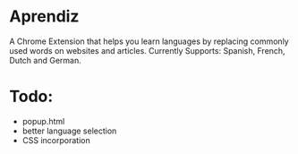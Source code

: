 # Aprendiz
A Chrome Extension that helps you learn languages by replacing commonly used words on websites and articles. 
Currently Supports: Spanish, French, Dutch and German. 

# Todo:
- popup.html
- better language selection
- CSS incorporation

